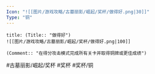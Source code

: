 ```yaml
---
Icon: "![[图片/游戏攻略/古墓丽影/崛起/奖杯/做得好.png|30]]"
Type: "铜"
---
```

```ad-common-bronze-trophy
title: (Title:: "做得好")
![[图片/游戏攻略/古墓丽影/崛起/奖杯/做得好.png|100]]

(Comment:: "在得分攻击模式完成所有关卡并取得铜牌或更佳成绩")
```

#古墓丽影/崛起/奖杯 #奖杯 #奖杯/铜
